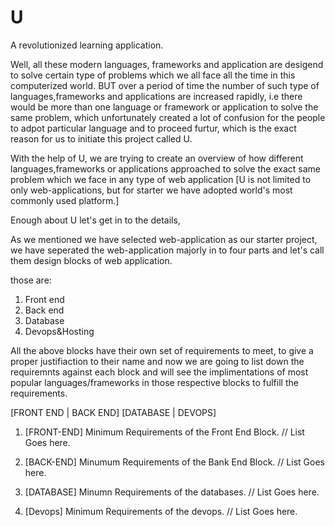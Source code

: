# U
A revolutionized learning application.

Well, all these modern languages, frameworks and application are desigend to solve certain type of problems which we all face all the time in this computerized world. BUT over a period of time the number of such type of languages,frameworks and applications are increased rapidly, i.e there would be more than one language or framework or application to solve the same problem, which unfortunately created a lot of confusion for the people to adpot particular language and to proceed furtur, which is the exact reason for us to initiate this project called U.

With the help of U, we are trying to create an overview of how different languages,frameworks or applications approached to solve the exact same problem which we face in any type of web application [U is not limited to only web-applications, but for starter we have adopted world's most commonly used platform.]

Enough about U let's get in to the details,

As we mentioned we have selected web-application as our starter project, we have seperated the web-application majorly in to four parts and let's call them design blocks of web application.

those are:
  1. Front end
  2. Back end
  3. Database
  4. Devops&Hosting
  
All the above blocks have their own set of requirements to meet, to give a proper justifiaction to their name and now we are going to list down the requiremnts against each block and will see the implimentations of most popular languages/frameworks in those respective blocks to fulfill the requirements.

[FRONT END | BACK END]
[DATABASE | DEVOPS]

1. [FRONT-END] Minimum Requirements of the Front End Block.
  // List Goes here.
 
2. [BACK-END] Minumum Requirements of the Bank End Block.
  // List Goes here.

3. [DATABASE] Minumn Requirements of the databases.
 // List Goes here.
 
4. [Devops] Minimum Requirements of the devops.
 // List Goes here.
 
